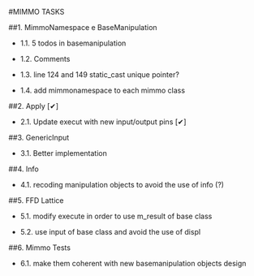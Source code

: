 #MIMMO TASKS

##1. MimmoNamespace e BaseManipulation

 - 1.1. 5 todos in basemanipulation

 - 1.2. Comments   

 - 1.3. line 124 and 149 static_cast unique pointer?

 - 1.4. add mimmonamespace to each mimmo class


##2. Apply  [&#10004;]

 - 2.1. Update execut with new input/output pins  [&#10004;]


##3. GenericInput

 - 3.1. Better implementation


##4. Info

 - 4.1. recoding manipulation objects to avoid the use of info (?)


##5. FFD Lattice

 - 5.1. modify execute in order to use m_result of base class

- 5.2. use input of base class and avoid the use of displ


##6. Mimmo Tests

- 6.1. make them coherent with new basemanipulation objects design




